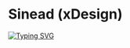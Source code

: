 #  Sinead (xDesign)

[![Typing SVG](https://readme-typing-svg.herokuapp.com?size=21&color=4296B3&lines=xDesign+Fanduel)](https://git.io/typing-svg)
